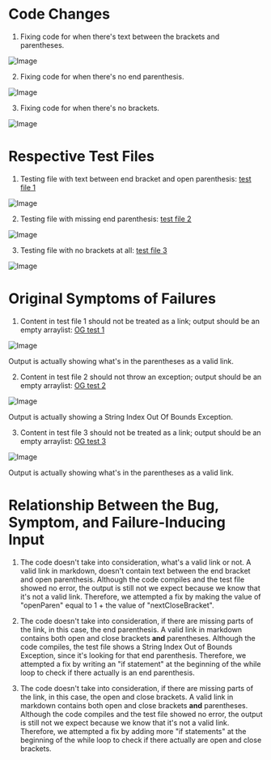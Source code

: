 # Code Changes

1. Fixing code for when there's text between the brackets and parentheses.

![Image](https://bhacia.github.io/cse15l-week4-labreport2/md-parse-code-change-1.png)

2. Fixing code for when there's no end parenthesis.

![Image](https://bhacia.github.io/cse15l-week4-labreport2/md-parse-code-change-2.png)

3. Fixing code for when there's no brackets.

![Image](https://bhacia.github.io/cse15l-week4-labreport2/md-parse-code-change-3.png)

# Respective Test Files

1. Testing file with text between end bracket and open parenthesis: [test file 1](https://bhacia.github.io/markdown-parse/test-text-between-bracket-and-paren.md)

![Image](https://bhacia.github.io/cse15l-week4-labreport2/test-file-code-change-1.png)

2. Testing file with missing end parenthesis: [test file 2](https://bhacia.github.io/markdown-parse/test-missing-end-paren.md)

![Image](https://bhacia.github.io/cse15l-week4-labreport2/test-file-code-change-2.png)

3. Testing file with no brackets at all: [test file 3](https://bhacia.github.io/markdown-parse/test-file.md)

![Image](https://bhacia.github.io/cse15l-week4-labreport2/test-file-code-change-3.png)

# Original Symptoms of Failures

1. Content in test file 1 should not be treated as a link; output should be an empty arraylist: [OG test 1](https://bhacia.github.io/markdown-parse/ogTest1.md)

![Image](https://bhacia.github.io/cse15l-week4-labreport2/og-test-1-symptom-1.png)

Output is actually showing what's in the parentheses as a valid link.

2. Content in test file 2 should not throw an exception; output should be an empty arraylist: [OG test 2](https://bhacia.github.io/markdown-parse/ogTest2.md)

![Image](https://bhacia.github.io/cse15l-week4-labreport2/og-test-2-symptom-2.png)

Output is actually showing a String Index Out Of Bounds Exception.

3. Content in test file 3 should not be treated as a link; output should be an empty arraylist: [OG test 3](https://bhacia.github.io/markdown-parse/ogTest3.md)

![Image](https://bhacia.github.io/cse15l-week4-labreport2/og-test-3-symptom-3.png)

Output is actually showing what's in the parentheses as a valid link.

# Relationship Between the Bug, Symptom, and Failure-Inducing Input

1. The code doesn't take into consideration, what's a valid link or not. A valid link in markdown, doesn't contain text between the end bracket and open parenthesis. Although the code compiles and the test file showed no error, the output is still not we expect because we know that it's not a valid link. Therefore, we
attempted a fix by making the value of "openParen" equal to 1 + the value of "nextCloseBracket".

2. The code doesn't take into consideration, if there are missing parts of the link, in this case, the end parenthesis. A valid link in markdown contains both
open and close brackets **and** parentheses. Although the code compiles, the test file shows a String Index Out of Bounds Exception, since it's looking for that
end parenthesis. Therefore, we attempted a fix by writing an "if statement" at the beginning of the while loop to check if there actually is an end parenthesis.

3. The code doesn't take into consideration, if there are missing parts of the link, in this case, the open and close brackets. A valid link in markdown contains
both open and close brackets **and** parentheses. Although the code compiles and the test file showed no error, the output is still not we expect because we know
that it's not a valid link. Therefore, we attempted a fix by adding more "if statements" at the beginning of the while loop to check if there actually are
open and close brackets.

